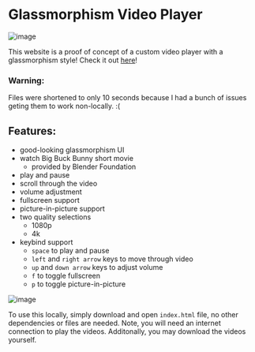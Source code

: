 # Glassmorphism Video Player

![image](https://github.com/user-attachments/assets/8ace53c3-a7b5-4247-9778-4b9af22ee6a2)

This website is a proof of concept of a custom video player with a glassmorphism style!
Check it out [here](https://vracton.github.io/glassmorphism-video-player/)!

### Warning:
Files were shortened to only 10 seconds because I had a bunch of issues geting them to work non-locally. :(

## Features:
- good-looking glassmorphism UI
- watch Big Buck Bunny short movie
  - provided by Blender Foundation
- play and pause
- scroll through the video
- volume adjustment
- fullscreen support
- picture-in-picture support
- two quality selections
  - 1080p
  - 4k
- keybind support
  - `space` to play and pause
  - `left` and `right arrow` keys to move through video
  - `up` and `down arrow` keys to adjust volume
  - `f` to toggle fullscreen
  - `p` to toggle picture-in-picture

![image](https://github.com/user-attachments/assets/11d398fc-d53d-4e57-8d19-3151821c26be)

To use this locally, simply download and open `index.html` file, no other dependencies or files are needed. Note, you will need an internet connection to play the videos. Additonally, you may download the videos yourself.
